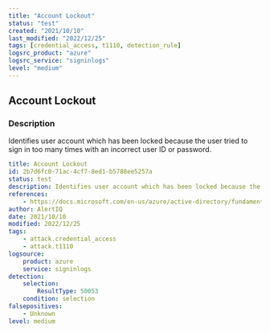 ```yaml
---
title: "Account Lockout"
status: "test"
created: "2021/10/10"
last_modified: "2022/12/25"
tags: [credential_access, t1110, detection_rule]
logsrc_product: "azure"
logsrc_service: "signinlogs"
level: "medium"
---
```


## Account Lockout

### Description

Identifies user account which has been locked because the user tried to sign in too many times with an incorrect user ID or password.

```yml
title: Account Lockout
id: 2b7d6fc0-71ac-4cf7-8ed1-b5788ee5257a
status: test
description: Identifies user account which has been locked because the user tried to sign in too many times with an incorrect user ID or password.
references:
    - https://docs.microsoft.com/en-us/azure/active-directory/fundamentals/security-operations-privileged-accounts
author: AlertIQ
date: 2021/10/10
modified: 2022/12/25
tags:
    - attack.credential_access
    - attack.t1110
logsource:
    product: azure
    service: signinlogs
detection:
    selection:
        ResultType: 50053
    condition: selection
falsepositives:
    - Unknown
level: medium

```
